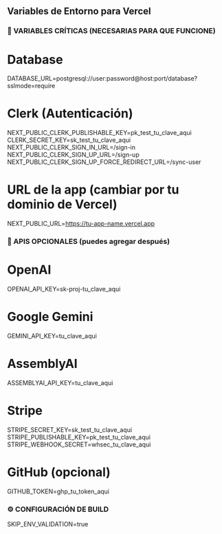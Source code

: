 ## Variables de Entorno para Vercel

### 🔑 VARIABLES CRÍTICAS (NECESARIAS PARA QUE FUNCIONE)

# Database
DATABASE_URL=postgresql://user:password@host:port/database?sslmode=require

# Clerk (Autenticación)
NEXT_PUBLIC_CLERK_PUBLISHABLE_KEY=pk_test_tu_clave_aqui
CLERK_SECRET_KEY=sk_test_tu_clave_aqui
NEXT_PUBLIC_CLERK_SIGN_IN_URL=/sign-in
NEXT_PUBLIC_CLERK_SIGN_UP_URL=/sign-up
NEXT_PUBLIC_CLERK_SIGN_UP_FORCE_REDIRECT_URL=/sync-user

# URL de la app (cambiar por tu dominio de Vercel)
NEXT_PUBLIC_URL=https://tu-app-name.vercel.app

### 🤖 APIS OPCIONALES (puedes agregar después)

# OpenAI
OPENAI_API_KEY=sk-proj-tu_clave_aqui

# Google Gemini
GEMINI_API_KEY=tu_clave_aqui

# AssemblyAI
ASSEMBLYAI_API_KEY=tu_clave_aqui

# Stripe
STRIPE_SECRET_KEY=sk_test_tu_clave_aqui
STRIPE_PUBLISHABLE_KEY=pk_test_tu_clave_aqui
STRIPE_WEBHOOK_SECRET=whsec_tu_clave_aqui

# GitHub (opcional)
GITHUB_TOKEN=ghp_tu_token_aqui

### ⚙️ CONFIGURACIÓN DE BUILD
SKIP_ENV_VALIDATION=true

